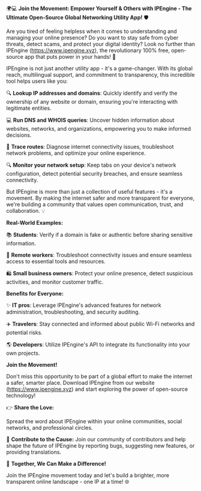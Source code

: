 🌍💻 **Join the Movement: Empower Yourself & Others with IPEngine - The Ultimate Open-Source Global Networking Utility App!** 🛡️

Are you tired of feeling helpless when it comes to understanding and managing your online presence? Do you want to stay safe from cyber threats, detect scams, and protect your digital identity? Look no further than IPEngine (https://www.ipengine.xyz), the revolutionary 100% free, open-source app that puts power in your hands! 📡

IPEngine is not just another utility app - it's a game-changer. With its global reach, multilingual support, and commitment to transparency, this incredible tool helps users like you:

🔍 **Lookup IP addresses and domains**: Quickly identify and verify the ownership of any website or domain, ensuring you're interacting with legitimate entities.

💻 **Run DNS and WHOIS queries**: Uncover hidden information about websites, networks, and organizations, empowering you to make informed decisions.

🚀 **Trace routes**: Diagnose internet connectivity issues, troubleshoot network problems, and optimize your online experience.

🔍 **Monitor your network setup**: Keep tabs on your device's network configuration, detect potential security breaches, and ensure seamless connectivity.

But IPEngine is more than just a collection of useful features - it's a movement. By making the internet safer and more transparent for everyone, we're building a community that values open communication, trust, and collaboration. 💡

**Real-World Examples:**

📚 **Students**: Verify if a domain is fake or authentic before sharing sensitive information.

💼 **Remote workers**: Troubleshoot connectivity issues and ensure seamless access to essential tools and resources.

🛍️ **Small business owners**: Protect your online presence, detect suspicious activities, and monitor customer traffic.

**Benefits for Everyone:**

✨ **IT pros**: Leverage IPEngine's advanced features for network administration, troubleshooting, and security auditing.

✈️ **Travelers**: Stay connected and informed about public Wi-Fi networks and potential risks.

🌎 **Developers**: Utilize IPEngine's API to integrate its functionality into your own projects.

**Join the Movement!**

Don't miss this opportunity to be part of a global effort to make the internet a safer, smarter place. Download IPEngine from our website (https://www.ipengine.xyz) and start exploring the power of open-source technology!

👉 **Share the Love:**

Spread the word about IPEngine within your online communities, social networks, and professional circles.

🌟 **Contribute to the Cause:** Join our community of contributors and help shape the future of IPEngine by reporting bugs, suggesting new features, or providing translations.

💪 **Together, We Can Make a Difference!**

Join the IPEngine movement today and let's build a brighter, more transparent online landscape - one IP at a time! 🌐
